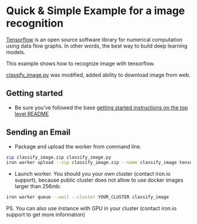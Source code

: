 # Quick & Simple Example for a image recognition

[Tensorflow](https://www.tensorflow.org/) is an open source software library for numerical computation using data flow graphs. In other words, the best way to build deep learning models.

This example shows how to recognize image with tensorflow.

[classify_image.py](https://github.com/tensorflow/models/blob/master/tutorials/image/imagenet/classify_image.py) was modified, added ability to download image from web.   

## Getting started

- Be sure you've followed the base [getting started instructions on the top level README](https://github.com/iron-io/iron-worker-examples)

## Sending an Email

- Package and upload the worker from command line.
```bash
zip classify_image.zip classify_image.py
iron worker upload --zip classify_image.zip --name classify_image tensorflow/tensorflow:nightly python classify_image.py --image_url "https://upload.wikimedia.org/wikipedia/commons/thumb/3/3a/Cat03.jpg/1200px-Cat03.jpg"
```

- Launch worker. You should you your own cluster (contact iron.io support), because public cluster does not allow to use docker images larger than 256mb:
```bash
iron worker queue --wait --cluster YOUR_CLUSTER classify_image
```

PS. You can also use instance with GPU in your cluster (contact iron.io support to get more information)
